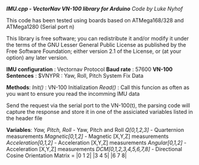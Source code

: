***IMU.cpp - VectorNav VN-100 library for Arduino***
*Code by Luke Nyhof*

This code has been tested using boards based on ATMega168/328 and ATMega1280 (Serial port n)

This library is free software; you can redistribute it and/or
modify it under the terms of the GNU Lesser General Public
License as published by the Free Software Foundation; either
version 2.1 of the License, or (at your option) any later version.

**IMU configuration** : Vectornav Protocol
**Baud rate**         : 57600
**VN-100 Sentences**  : $VNYPR : Yaw, Roll, Pitch System Fix Data
		
**Methods**:
	*Init()* : VN-100 Initialization
	*Read()* : Call this funcion as often as you want to ensure you read the incomming IMU data

Send the request via the serial port to the VN-100(t), the parsing code will capture the 
response and store it in one of the assiciated variables listed in the header file

**Variables**:
	*Yaw, Pitch, Roll*		        - Yaw, Pitch and Roll
	*Q[0,1,2,3]*				- Quarternion measurements
	*Magnetic[0,1,2]*			        - Magnetic [X,Y,Z] measurements
	*Acceleration[0,1,2]*		      	- Acceleration [X,Y,Z] measurements
	*Angular[0,1,2]*			        - Acceleration [X,Y,Z] measurements
	*DCM[0,1,2,3,4,5,6,7,8]*	    		- Directional Cosine Orientation Matrix
						=	|0  1  2|
							|3  4  5|
							|6  7  8|

